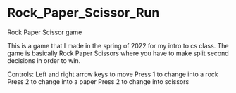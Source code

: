 # Rock_Paper_Scissor_Run
Rock Paper Scissor game


This is a game that I made in the spring of 2022 for my intro to cs class. The game is basically Rock Paper Scissors where you have to make split second decisions in order to win. 

Controls: 
Left and right arrow keys to move 
Press 1 to change into a rock 
Press 2 to change into a paper 
Press 2 to change into scissors 
